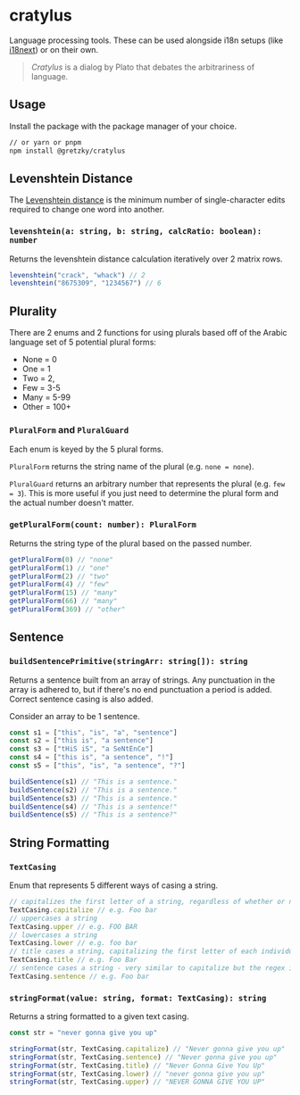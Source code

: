 # cratylus

Language processing tools. These can be used alongside i18n setups (like [i18next](https://www.i18next.com)) or on their own.

> _Cratylus_ is a dialog by Plato that debates the arbitrariness of language.

## Usage

Install the package with the package manager of your choice.

```bash
// or yarn or pnpm
npm install @gretzky/cratylus
```

## Levenshtein Distance

The [Levenshtein distance](https://en.wikipedia.org/wiki/Levenshtein_distance) is the minimum number of single-character edits required to change one word into another.

### `levenshtein(a: string, b: string, calcRatio: boolean): number`

Returns the levenshtein distance calculation iteratively over 2 matrix rows.

```ts
levenshtein("crack", "whack") // 2
levenshtein("8675309", "1234567") // 6
```

## Plurality

There are 2 enums and 2 functions for using plurals based off of the Arabic language set of 5 potential plural forms:

- None = 0
- One = 1
- Two = 2,
- Few = 3-5
- Many = 5-99
- Other = 100+

### `PluralForm` and `PluralGuard`

Each enum is keyed by the 5 plural forms. 

`PluralForm` returns the string name of the plural (e.g. `none = none`).

`PluralGuard` returns an arbitrary number that represents the plural (e.g. `few = 3`). This is more useful if you just need to determine the plural form and the actual number doesn't matter.

### `getPluralForm(count: number): PluralForm`

Returns the string type of the plural based on the passed number.

```ts
getPluralForm(0) // "none"
getPluralForm(1) // "one"
getPluralForm(2) // "two"
getPluralForm(4) // "few"
getPluralForm(15) // "many"
getPluralForm(66) // "many"
getPluralForm(369) // "other"
```

## Sentence

### `buildSentencePrimitive(stringArr: string[]): string`

Returns a sentence built from an array of strings. Any punctuation in the array is adhered to, but if there's no end punctuation a period is added. Correct sentence casing is also added.

Consider an array to be 1 sentence.

```ts
const s1 = ["this", "is", "a", "sentence"]
const s2 = ["this is", "a sentence"]
const s3 = ["tHiS iS", "a SeNtEnCe"]
const s4 = ["this is", "a sentence", "!"]
const s5 = ["this", "is", "a sentence", "?"]

buildSentence(s1) // "This is a sentence."
buildSentence(s2) // "This is a sentence."
buildSentence(s3) // "This is a sentence."
buildSentence(s4) // "This is a sentence!"
buildSentence(s5) // "This is a sentence?"
```

## String Formatting

### `TextCasing`

Enum that represents 5 different ways of casing a string.

```ts
// capitalizes the first letter of a string, regardless of whether or not it has other words
TextCasing.capitalize // e.g. Foo bar
// uppercases a string
TextCasing.upper // e.g. FOO BAR
// lowercases a string
TextCasing.lower // e.g. foo bar
// title cases a string, capitalizing the first letter of each individual word in the string
TextCasing.title // e.g. Foo Bar
// sentence cases a string - very similar to capitalize but the regex is adjusted slightly
TextCasing.sentence // e.g. Foo bar
```

### `stringFormat(value: string, format: TextCasing): string`

Returns a string formatted to a given text casing.

```ts
const str = "never gonna give you up"

stringFormat(str, TextCasing.capitalize) // "Never gonna give you up"
stringFormat(str, TextCasing.sentence) // "Never gonna give you up"
stringFormat(str, TextCasing.title) // "Never Gonna Give You Up"
stringFormat(str, TextCasing.lower) // "never gonna give you up"
stringFormat(str, TextCasing.upper) // "NEVER GONNA GIVE YOU UP"
```